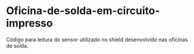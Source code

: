 # Oficina-de-solda-em-circuito-impresso
Código para leitura do sensor utilizado no shield desenvolvido nas oficinas de solda.

